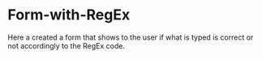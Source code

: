 # Form-with-RegEx

Here a created a form that shows to the user if what is typed is correct or not accordingly to the RegEx code.

